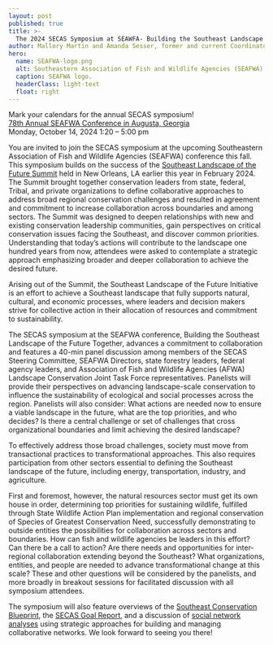 ```yaml
---
layout: post
published: true
title: >-
  The 2024 SECAS Symposium at SEAWFA- Building the Southeast Landscape of the Future Together
author: Mallory Martin and Amanda Sesser, former and current Coordinators for the Southeast Conservation Adaptation Strategy
hero:
  name: SEAFWA-logo.png
  alt: Southeastern Association of Fish and Wildlife Agencies (SEAFWA) logo.
  caption: SEAFWA logo.
  headerClass: light-text
  float: right
---
```


Mark your calendars for the annual SECAS symposium!  
[78th Annual SEAFWA Conference in Augusta, Georgia](https://seafwa.org/conference/2024)  
Monday, October 14, 2024 1:20 – 5:00 pm<!--more-->

You are invited to join the SECAS symposium at the upcoming Southeastern Association of Fish and Wildlife Agencies (SEAFWA) conference this fall. This symposium builds on the success of the [Southeast Landscape of the Future Summit](https://secassoutheast.org/2024/04/29/Southeast-Summit-Building-the-Southeast-Landscape-of-the-Future-Together) held in New Orleans, LA earlier this year in February 2024. The Summit brought together conservation leaders from state, federal, Tribal, and private organizations to define collaborative approaches to address broad regional conservation challenges and resulted in agreement and commitment to increase collaboration across boundaries and among sectors. The Summit was designed to deepen relationships with new and existing conservation leadership communities, gain perspectives on critical conservation issues facing the Southeast, and discover common priorities. Understanding that today’s actions will contribute to the landscape one hundred years from now, attendees were asked to contemplate a strategic approach emphasizing broader and deeper collaboration to achieve the desired future.

Arising out of the Summit, the Southeast Landscape of the Future Initiative is an effort to achieve a Southeast landscape that fully supports natural, cultural, and economic processes, where leaders and decision makers strive for collective action in their allocation of resources and commitment to sustainability.

The SECAS symposium at the SEAFWA conference, Building the Southeast Landscape of the Future Together, advances a commitment to collaboration and features a 40-min panel discussion among members of the SECAS Steering Committee, SEAFWA Directors, state forestry leaders, federal agency leaders, and Association of Fish and Wildlife Agencies (AFWA) Landscape Conservation Joint Task Force representatives. Panelists will provide their perspectives on advancing landscape-scale conservation to influence the sustainability of ecological and social processes across the region. Panelists will also consider: What actions are needed now to ensure a viable landscape in the future, what are the top priorities, and who decides? Is there a central challenge or set of challenges that cross organizational boundaries and limit achieving the desired landscape?

To effectively address those broad challenges, society must move from transactional practices to transformational approaches. This also requires participation from other sectors essential to defining the Southeast landscape of the future, including energy, transportation, industry, and agriculture.

First and foremost, however, the natural resources sector must get its own house in order, determining top priorities for sustaining wildlife, fulfilled through State Wildlife Action Plan implementation and regional conservation of Species of Greatest Conservation Need, successfully demonstrating to outside entities the possibilities for collaboration across sectors and boundaries. How can fish and wildlife agencies be leaders in this effort? Can there be a call to action? Are there needs and opportunities for inter-regional collaboration extending beyond the Southeast? What organizations, entities, and people are needed to advance transformational change at this scale? These and other questions will be considered by the panelists, and more broadly in breakout sessions for facilitated discussion with all symposium attendees.

The symposium will also feature overviews of the [Southeast Conservation Blueprint](https://secassoutheast.org/blueprint), the [SECAS Goal Report](https://secassoutheast.org/our-goal), and a discussion of [social network analyses](https://secassoutheast.org/2024/03/25/Update-on-the-SECAS-Social-Network-Analysis) using strategic approaches for building and managing collaborative networks. We look forward to seeing you there!
